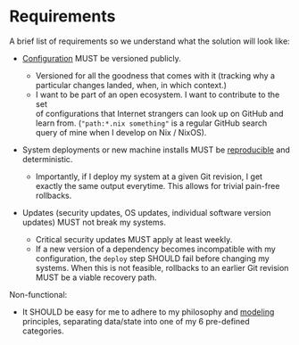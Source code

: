 # Requirements

A brief list of requirements so we understand what the solution will look like:

- [Configuration](model.md#configuration) MUST be versioned publicly.

    - Versioned for all the goodness that comes with it (tracking why a  
      particular changes landed, when, in which context.)
    - I want to be part of an open ecosystem. I want to contribute to the set   
      of configurations that Internet strangers can look up on GitHub and learn 
      from. (`"path:*.nix something"` is a regular GitHub search query of mine 
      when I develop on Nix / NixOS).

- System deployments or new machine installs MUST be
  [reproducible](https://en.wikipedia.org/wiki/Reproducible_builds) and deterministic.

    - Importantly, if I deploy my system at a given Git revision, I get exactly the same output everytime. This allows for trivial pain-free rollbacks.

- Updates (security updates, OS updates, individual software version updates) MUST not break my
  systems.

    - Critical security updates MUST apply at least weekly.
    - If a new version of a dependency becomes incompatible with my configuration, the `deploy` step SHOULD fail before changing my systems. When this is not feasible, rollbacks to an earlier Git revision MUST be a viable recovery path.

Non-functional:

- It SHOULD be easy for me to adhere to my philosophy and [modeling](model.md) principles,
  separating data/state into one of my 6 pre-defined categories.
